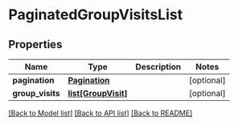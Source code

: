 # PaginatedGroupVisitsList


## Properties
Name | Type | Description | Notes
------------ | ------------- | ------------- | -------------
**pagination** | [**Pagination**](Pagination.md) |  | [optional] 
**group_visits** | [**list[GroupVisit]**](GroupVisit.md) |  | [optional] 

[[Back to Model list]](../README.md#documentation-for-models) [[Back to API list]](../README.md#documentation-for-api-endpoints) [[Back to README]](../README.md)



